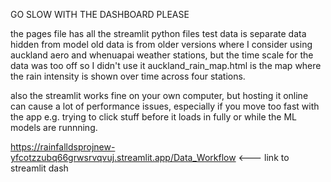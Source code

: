 GO SLOW WITH THE DASHBOARD PLEASE


the pages file has all the streamlit python files
test data is separate data hidden from model
old data is from older versions where I consider using auckland aero and whenuapai weather stations, but the time scale for the data was too off so I didn't use it
auckland_rain_map.html is the map where the rain intensity is shown over time across four stations.  

also the streamlit works fine on your own computer, but hosting it online can cause a lot of performance issues, especially if you move too fast with the app e.g. trying to click stuff before it loads in fully or while the ML models are runnning.

https://rainfalldsprojnew-yfcotzzubq66grwsrvqvuj.streamlit.app/Data_Workflow  <--- link to streamlit dash
